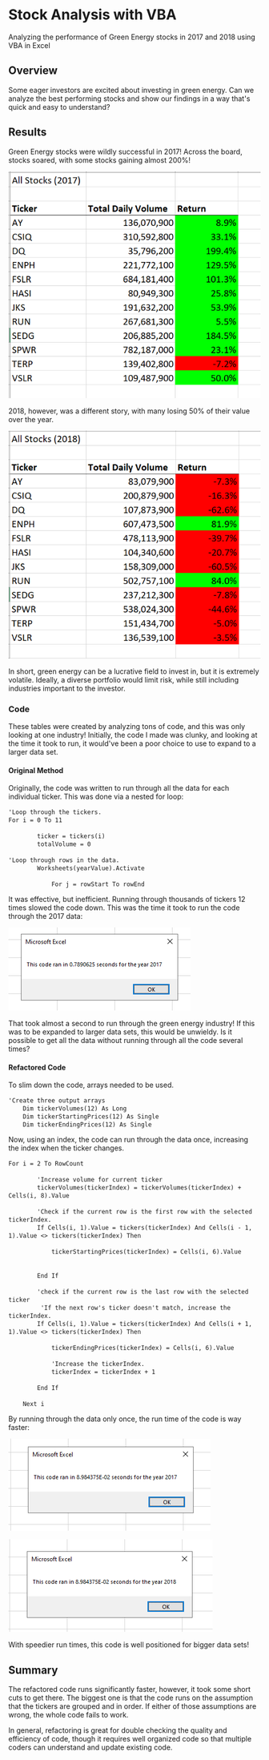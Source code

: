 # Stock Analysis with VBA

Analyzing the performance of Green Energy stocks in 2017 and 2018 using VBA in Excel

## Overview

Some eager investors are excited about investing in green energy. Can we analyze the best performing stocks and show our findings in a way that's quick and easy to understand?

## Results

Green Energy stocks were wildly successful in 2017! Across the board, stocks soared, with some stocks gaining almost 200%!

![Stock Analysis 2017](/Resources/Stock_Analysis_2017.png)

2018, however, was a different story, with many losing 50% of their value over the year.

![Stock Analysis 2018](/resources/Stock_Analysis_2018.png)

In short, green energy can be a lucrative field to invest in, but it is extremely volatile. Ideally, a diverse portfolio would limit risk, while still including industries important to the investor.

### Code

These tables were created by analyzing tons of code, and this was only looking at one industry! Initially, the code I made was clunky, and looking at the time it took to run, it would've been a poor choice to use to expand to a larger data set.

#### Original Method

Originally, the code was written to run through all the data for each individual ticker. This was done via a nested for loop:

```
'Loop through the tickers.
For i = 0 To 11
    
        ticker = tickers(i)
        totalVolume = 0
        
'Loop through rows in the data.
        Worksheets(yearValue).Activate
        
            For j = rowStart To rowEnd
```

It was effective, but inefficient. Running through thousands of tickers 12 times slowed the code down. This was the time it took to run the code through the 2017 data:

![Original Code Time](/resources/Original_Code_Timer.png)

That took almost a second to run through the green energy industry! If this was to be expanded to larger data sets, this would be unwieldy. Is it possible to get all the data without running through all the code several times?

#### Refactored Code

To slim down the code, arrays needed to be used.

```
'Create three output arrays
    Dim tickerVolumes(12) As Long
    Dim tickerStartingPrices(12) As Single
    Dim tickerEndingPrices(12) As Single
```

Now, using an index, the code can run through the data once, increasing the index when the ticker changes.

```
For i = 2 To RowCount
    
        'Increase volume for current ticker
        tickerVolumes(tickerIndex) = tickerVolumes(tickerIndex) + Cells(i, 8).Value
        
        'Check if the current row is the first row with the selected tickerIndex.
        If Cells(i, 1).Value = tickers(tickerIndex) And Cells(i - 1, 1).Value <> tickers(tickerIndex) Then
            
            tickerStartingPrices(tickerIndex) = Cells(i, 6).Value
            
            
        End If
        
        'check if the current row is the last row with the selected ticker
         'If the next row's ticker doesn't match, increase the tickerIndex.
        If Cells(i, 1).Value = tickers(tickerIndex) And Cells(i + 1, 1).Value <> tickers(tickerIndex) Then
            
            tickerEndingPrices(tickerIndex) = Cells(i, 6).Value

            'Increase the tickerIndex.
            tickerIndex = tickerIndex + 1
            
        End If
    
    Next i
```

By running through the data only once, the run time of the code is way faster:

![Run time 2017](/resources/VBA_Challenge_2017.png)

![Run time 2018](/resources/VBA_Challenge_2018.png)

With speedier run times, this code is well positioned for bigger data sets!

## Summary

The refactored code runs significantly faster, however, it took some short cuts to get there. The biggest one is that the code runs on the assumption that the tickers are grouped and in order. If either of those assumptions are wrong, the whole code fails to work.

In general, refactoring is great for double checking the quality and efficiency of code, though it requires well organized code so that multiple coders can understand and update existing code. 

